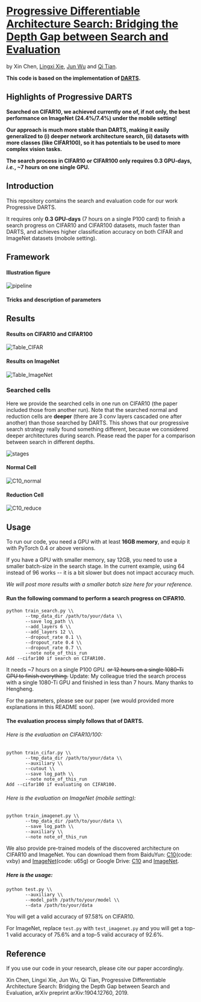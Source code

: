 # [Progressive Differentiable Architecture Search: Bridging the Depth Gap between Search and Evaluation](https://arxiv.org/abs/1904.12760)
by Xin Chen, [Lingxi Xie](http://lingxixie.com/), [Jun Wu](https://see.tongji.edu.cn/info/1153/6850.htm) and [Qi Tian](https://scholar.google.com/citations?user=61b6eYkAAAAJ&hl=zh-CN).

**This code is based on the implementation of  [DARTS](https://github.com/quark0/darts).**

## Highlights of Progressive DARTS

**Searched on CIFAR10, we achieved currently one of, if not only, the best performance on ImageNet (24.4%/7.4%) under the mobile setting!**

**Our approach is much more stable than DARTS, making it easily generalized to (i) deeper network architecture search, (ii) datasets with more classes (like CIFAR100), so it has potentials to be used to more complex vision tasks.**

**The search process in CIFAR10 or CIFAR100 only requires 0.3 GPU-days, *i.e.*, ~7 hours on one single GPU.**

## Introduction

This repository contains the search and evaluation code for our work Progressive DARTS.

It requires only **0.3 GPU-days** (7 hours on a single P100 card) to finish a search progress on CIFAR10 and CIFAR100 datasets,
much faster than DARTS, and achieves higher classification accuracy on both CIFAR and ImageNet datasets (mobole setting).

## Framework
#### Illustration figure
![pipeline](https://github.com/chenxin061/pdarts/blob/master/pipeline2.jpg)


#### Tricks and description of parameters

## Results
#### Results on CIFAR10 and CIFAR100
![Table_CIFAR](https://github.com/chenxin061/pdarts/blob/master/Table1.png)
#### Results on ImageNet
![Table_ImageNet](https://github.com/chenxin061/pdarts/blob/master/Table2.png)
### Searched cells
Here we provide the searched cells in one run on CIFAR10 (the paper included those from another run). Note that the searched normal and reduction cells are **deeper** (there are 3 conv layers cascaded one after another) than those searched by DARTS. This shows that our progressive search strategy really found something different, because we considered deeper architectures during search. Please read the paper for a comparison between search in different depths.

![stages](https://github.com/chenxin061/pdarts/blob/master/stages.png)
#### Normal Cell
![C10_normal](https://github.com/chenxin061/pdarts/blob/master/C10_normal.jpg)
#### Reduction Cell
![C10_reduce](https://github.com/chenxin061/pdarts/blob/master/C10_reduce.jpg)

## Usage

To run our code, you need a GPU with at least **16GB memory**, and equip it with PyTorch 0.4 or above versions.

If you have a GPU with smaller memory, say 12GB, you need to use a smaller batch-size in the search stage.
In the current example, using 64 instead of 96 works -- it is a bit slower but does not impact accuracy much.

*We will post more results with a smaller batch size here for your reference.*

#### Run the following command to perform a search progress on CIFAR10.

```
python train_search.py \\
       --tmp_data_dir /path/to/your/data \\
       --save log_path \\
       --add_layers 6 \\
       --add_layers 12 \\
       --dropout_rate 0.1 \\
       --dropout_rate 0.4 \\
       --dropout_rate 0.7 \\
       --note note_of_this_run
Add --cifar100 if search on CIFAR100.
```

It needs ~7 hours on a single P100 GPU. ~~or 12 hours on a single 1080-Ti GPU to finish everything.~~
Update: My colleague tried the search process with a single 1080-Ti GPU and finished in less than 7 hours.
Many thanks to Hengheng.

For the parameters, please see our paper (we would provided more explanations in this README soon).

#### The evaluation process simply follows that of DARTS.

###### Here is the evaluation on CIFAR10/100:

```
python train_cifar.py \\
       --tmp_data_dir /path/to/your/data \\
       --auxiliary \\
       --cutout \\
       --save log_path \\
       --note note_of_this_run
Add --cifar100 if evaluating on CIFAR100.
```

###### Here is the evaluation on ImageNet (mobile setting):
```
python train_imagenet.py \\
       --tmp_data_dir /path/to/your/data \\
       --save log_path \\
       --auxiliary \\
       --note note_of_this_run
```
We also provide pre-trained models of the discovered architecture on CIFAR10 and ImageNet.
You can download them from BaiduYun: [C10](https://pan.baidu.com/s/1d9AS-GNWa7EezZD6bQLHYg)(code: vxby) and [ImageNet](https://pan.baidu.com/s/1tAEqI8MgKF1tDbAnVKcreA)(code: u65g) or Google Drive: [C10](https://drive.google.com/open?id=1XsU7Lsh8gyFvIE-mP7LATiHbBr2f_FMH) and [ImageNet](https://drive.google.com/open?id=1w8DiQInnDnUZCYgb49mo9YsLLBibY-gX).

##### Here is the usage:
```
python test.py \\
       --auxiliary \\
       --model_path /path/to/your/model \\
       --data /path/to/your/data
```
You will get a valid accuracy of 97.58% on CIFAR10.

For ImageNet, replace `test.py` with `test_imagenet.py` and you will get a top-1 valid accuracy of 75.6% and a top-5 valid accuracy of 92.6%.

## Reference

If you use our code in your research, please cite our paper accordingly.

Xin Chen, Lingxi Xie, Jun Wu, Qi Tian, Progressive Differentiable Architecture Search: Bridging the Depth Gap between Search and Evaluation, arXiv preprint arXiv:1904.12760, 2019.
